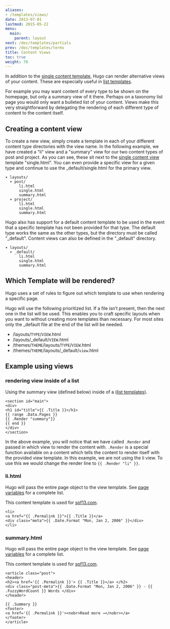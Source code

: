 ```yaml
---
aliases:
- /templates/views/
date: 2013-07-01
lastmod: 2015-05-22
menu:
  main:
    parent: layout
next: /doc/templates/partials
prev: /doc/templates/terms
title: Content Views
toc: true
weight: 70
---
```


In addition to the [single content template](/doc/templates/content/), Hugo can render alternative views of
your content. These are especially useful in [list templates](/doc/templates/list/).

For example you may want content of every type to be shown on the
homepage, but only a summary view of it there. Perhaps on a taxonomy
list page you would only want a bulleted list of your content. Views
make this very straightforward by delegating the rendering of each
different type of content to the content itself.


## Creating a content view

To create a new view, simply create a template in each of your different
content type directories with the view name. In the following example, we
have created a "li" view and a "summary" view for our two content types
of post and project. As you can see, these sit next to the [single
content view](/doc/templates/content/) template "single.html". You can even
provide a specific view for a given type and continue to use the
\_default/single.html for the primary view.

    ▾ layouts/
      ▾ post/
          li.html
          single.html
          summary.html
      ▾ project/
          li.html
          single.html
          summary.html

Hugo also has support for a default content template to be used in the event
that a specific template has not been provided for that type. The default type
works the same as the other types, but the directory must be called "_default".
Content views can also be defined in the "_default" directory.


    ▾ layouts/
      ▾ _default/
          li.html
          single.html
          summary.html


## Which Template will be rendered?
Hugo uses a set of rules to figure out which template to use when
rendering a specific page.

Hugo will use the following prioritized list. If a file isn’t present,
then the next one in the list will be used. This enables you to craft
specific layouts when you want to without creating more templates
than necessary. For most sites only the \_default file at the end of
the list will be needed.

* /layouts/`TYPE`/`VIEW`.html
* /layouts/\_default/`VIEW`.html
* /themes/`THEME`/layouts/`TYPE`/`VIEW`.html
* /themes/`THEME`/layouts/\_default/`view`.html


## Example using views

### rendering view inside of a list

Using the summary view (defined below) inside of a ([list
templates](/doc/templates/list/)).

    <section id="main">
    <div>
    <h1 id="title">{{ .Title }}</h1>
    {{ range .Data.Pages }}
    {{ .Render "summary"}}
    {{ end }}
    </div>
    </section>

In the above example, you will notice that we have called `.Render` and passed in
which view to render the content with. `.Render` is a special function available on
a content which tells the content to render itself with the provided view template.
In this example, we are not using the li view. To use this we would
change the render line to `{{ .Render "li" }}`.


### li.html

Hugo will pass the entire page object to the view template. See [page
variables](/doc/templates/variables/) for a complete list.

This content template is used for [spf13.com](http://spf13.com/).

    <li>
    <a href="{{ .Permalink }}">{{ .Title }}</a>
    <div class="meta">{{ .Date.Format "Mon, Jan 2, 2006" }}</div>
    </li>

### summary.html

Hugo will pass the entire page object to the view template. See [page
variables](/doc/templates/variables/) for a complete list.

This content template is used for [spf13.com](http://spf13.com/).

    <article class="post">
    <header>
    <h2><a href='{{ .Permalink }}'> {{ .Title }}</a> </h2>
    <div class="post-meta">{{ .Date.Format "Mon, Jan 2, 2006" }} - {{ .FuzzyWordCount }} Words </div>
    </header>

    {{ .Summary }}
    <footer>
    <a href='{{ .Permalink }}'><nobr>Read more →</nobr></a>
    </footer>
    </article>


